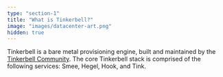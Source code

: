 ```yaml
---
type: "section-1"
title: "What is Tinkerbell?"
image: "images/datacenter-art.png"
hidden: true
---
```


Tinkerbell is a bare metal provisioning engine, built and maintained by the [Tinkerbell Community](/docs/reference/community/).
The core Tinkerbell stack is comprised of the following services: Smee, Hegel, Hook, and Tink.
